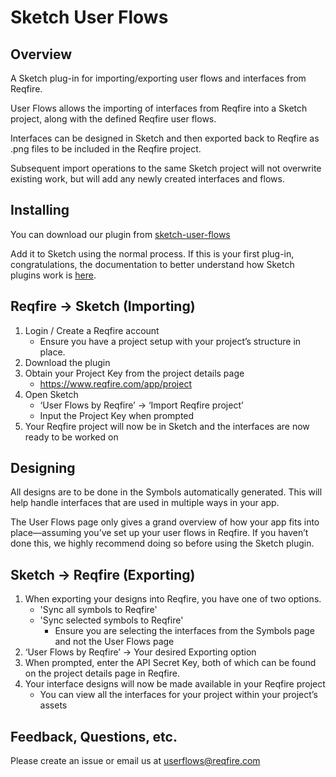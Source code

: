 # Sketch User Flows

## Overview

A Sketch plug-in for importing/exporting user flows and interfaces from Reqfire.

User Flows allows the importing of interfaces from Reqfire into a Sketch project, along with the defined Reqfire user flows.

Interfaces can be designed in Sketch and then exported back to Reqfire as .png files to be included in the Reqfire project.

Subsequent import operations to the same Sketch project will not overwrite existing work, but will add any newly created interfaces and flows.

## Installing

You can download our plugin from   [sketch-user-flows](https://github.com/reqfire/sketch-user-flows/userflow_reqfire.sketchplugin.zip)

Add it to Sketch using the normal process. If this is your first plug-in, congratulations, the documentation to better understand how Sketch plugins work is [here](https://www.sketchapp.com/docs/plugins/).

## Reqfire -> Sketch (Importing)

1. Login / Create a Reqfire account
   - Ensure you have a project setup with your project’s structure in place.
2. Download the plugin
3. Obtain your Project Key from the project details page
   - <https://www.reqfire.com/app/project>
4. Open Sketch
   - ‘User Flows by Reqfire’ → ‘Import Reqfire project’
   - Input the Project Key when prompted
5. Your Reqfire project will now be in Sketch and the interfaces are now ready to be worked on

## Designing

All designs are to be done in the Symbols automatically generated. This will help handle interfaces that are used in multiple ways in your app.

The User Flows page only gives a grand overview of how your app fits into place—assuming you’ve set up your user flows in Reqfire. If you haven’t done this, we highly recommend doing so before using the Sketch plugin.

## Sketch -> Reqfire (Exporting)

1. When exporting your designs into Reqfire, you have one of two options.
   - 'Sync all symbols to Reqfire'
   - 'Sync selected symbols to Reqfire'
     - Ensure you are selecting the interfaces from the Symbols page and not the User Flows page
2. ‘User Flows by Reqfire’ → Your desired Exporting option
3. When prompted, enter the API Secret Key, both of which can be found on the project details page in Reqfire.
4. Your interface designs will now be made available in your Reqfire project
   - You can view all the interfaces for your project within your project’s assets

## Feedback, Questions, etc.

Please create an issue or email us at [userflows@reqfire.com](mailto:userflows@reqfire.com)